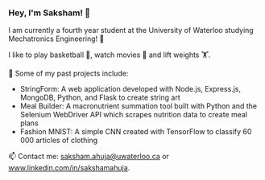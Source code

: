### Hey, I'm Saksham! 👋

<!--
**ahujas7/ahujas7** is a ✨ _special_ ✨ repository because its `README.md` (this file) appears on your GitHub profile.

Here are some ideas to get you started:

- 🔭 Some of my past projects include:  
- 🌱 I’m currently learning ...
- 👯 I’m looking to collaborate on ...
- 🤔 I’m looking for help with ...
- 💬 Ask me about ...
- 📫 How to reach me: ...
- 😄 Pronouns: ...
- ⚡ Fun fact: ...

![Saksham's GitHub stats](https://github-readme-stats.vercel.app/api?username=ahujas7&count_private=true&show_icons=true&hide=stars,issues,contribs&theme=midnight-purple)
-->

I am currently a fourth year student at the University of Waterloo studying Mechatronics Engineering! 🤖

I like to play basketball 🏀, watch movies 🎥 and lift weights 🏋️.

🔭 Some of my past projects include: 
  - StringForm: A web application developed with Node.js, Express.js, MongoDB, Python, and Flask to create string art
  - Meal Builder: A macronutrient summation tool built with Python and the Selenium WebDriver API which scrapes nutrition data to create meal plans
  - Fashion MNIST: A simple CNN created with TensorFlow to classify 60 000 articles of clothing 

📫 Contact me: saksham.ahuja@uwaterloo.ca or www.linkedin.com/in/sakshamahuja.
